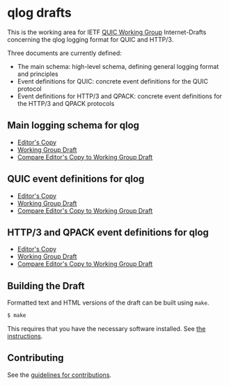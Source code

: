 # qlog drafts

This is the working area for IETF [QUIC Working Group](https://datatracker.ietf.org/wg/quic/documents/) Internet-Drafts concerning the qlog logging format for QUIC and HTTP/3.

Three documents are currently defined:
- The main schema: high-level schema, defining general logging format and principles
- Event definitions for QUIC: concrete event definitions for the QUIC protocol
- Event definitions for HTTP/3 and QPACK: concrete event definitions for the HTTP/3 and QPACK protocols

## Main logging schema for qlog

* [Editor's Copy](https://quicwg.github.io/qlog/#go.draft-ietf-quic-qlog-main-schema.html)
* [Working Group Draft](https://datatracker.ietf.org/doc/html/draft-ietf-quic-qlog-main-schema)
* [Compare Editor's Copy to Working Group Draft](https://quicwg.github.io/qlog/#go.draft-ietf-quic-qlog-main-schema.diff)

## QUIC event definitions for qlog

* [Editor's Copy](https://quicwg.github.io/qlog/#go.draft-ietf-quic-qlog-quic-events.html)
* [Working Group Draft](https://datatracker.ietf.org/doc/html/draft-ietf-quic-qlog-quic-events)
* [Compare Editor's Copy to Working Group Draft](https://quicwg.github.io/qlog/#go.draft-ietf-quic-qlog-quic-events.diff)

## HTTP/3 and QPACK event definitions for qlog

* [Editor's Copy](https://quicwg.github.io/qlog/#go.draft-ietf-quic-qlog-h3-events.html)
* [Working Group Draft](https://datatracker.ietf.org/doc/html/draft-ietf-quic-qlog-h3-events)
* [Compare Editor's Copy to Working Group Draft](https://quicwg.github.io/qlog/#go.draft-ietf-quic-qlog-h3-events.diff)


## Building the Draft

Formatted text and HTML versions of the draft can be built using `make`.

```sh
$ make
```

This requires that you have the necessary software installed.  See
[the instructions](https://github.com/martinthomson/i-d-template/blob/main/doc/SETUP.md).


## Contributing

See the
[guidelines for contributions](https://github.com/quicwg/qlog/blob/main/CONTRIBUTING.md).
